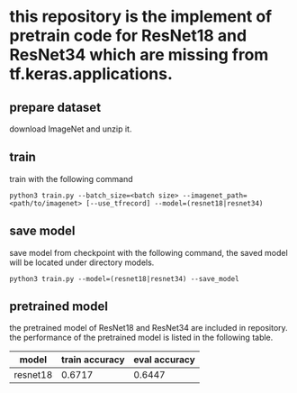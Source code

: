 # this repository is the implement of pretrain code for ResNet18 and ResNet34 which are missing from tf.keras.applications.

## prepare dataset

download ImageNet and unzip it.

## train

train with the following command

```shell
python3 train.py --batch_size=<batch size> --imagenet_path=<path/to/imagenet> [--use_tfrecord] --model=(resnet18|resnet34)
```

## save model

save model from checkpoint with the following command, the saved model will be located under directory models.

```shell
python3 train.py --model=(resnet18|resnet34) --save_model
```

## pretrained model

the pretrained model of ResNet18 and ResNet34 are included in repository. the performance of the pretrained model is listed in the following table.

| model | train accuracy | eval accuracy |
| ----- | -------------- | ------------- |
| resnet18 | 0.6717 |  0.6447 |



